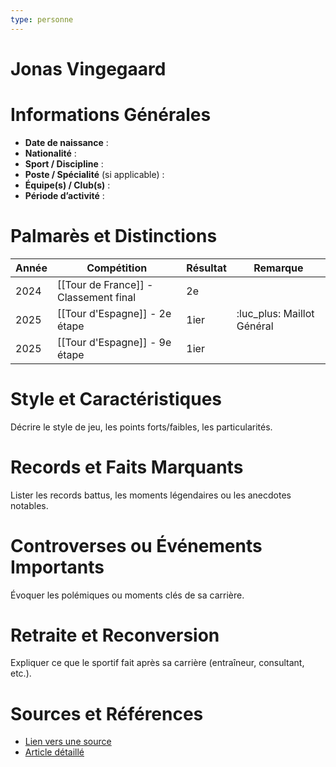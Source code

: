 ```yaml
---
type: personne
---
```


# Jonas Vingegaard

# Informations Générales
- **Date de naissance** :  
- **Nationalité** :  
- **Sport / Discipline** :  
- **Poste / Spécialité** (si applicable) :  
- **Équipe(s) / Club(s)** :  
- **Période d’activité** :  

# Palmarès et Distinctions
| Année | Compétition                           | Résultat | Remarque                   |
| ----- | ------------------------------------- | -------- | -------------------------- |
| 2024  | [[Tour de France]] - Classement final | 2e       |                            |
| 2025  | [[Tour d'Espagne]] - 2e étape         | 1ier     | :luc_plus: Maillot Général |
| 2025  | [[Tour d'Espagne]] - 9e étape         | 1ier     |                            |

# Style et Caractéristiques
Décrire le style de jeu, les points forts/faibles, les particularités.

# Records et Faits Marquants
Lister les records battus, les moments légendaires ou les anecdotes notables.

# Controverses ou Événements Importants
Évoquer les polémiques ou moments clés de sa carrière.

# Retraite et Reconversion
Expliquer ce que le sportif fait après sa carrière (entraîneur, consultant, etc.).

# Sources et Références
- [Lien vers une source](#)
- [Article détaillé](#)

